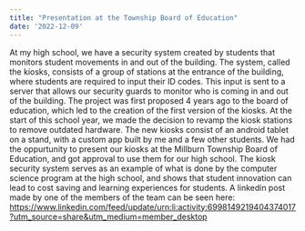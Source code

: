 ```yaml
---
title: "Presentation at the Township Board of Education"
date: '2022-12-09'
---
```


At my high school, we have a security system created by students that monitors student movements in and out of the building. The system, called the kiosks, consists of a group of stations at the entrance of the building, where students are required to input their ID codes. This input is sent to a server that allows our security guards to monitor who is coming in and out of the building. The project was first proposed 4 years ago to the board of education, which led to the creation of the first version of the kiosks. At the start of this school year, we made the decision to revamp the kiosk stations to remove outdated hardware. The new kiosks consist of an android tablet on a stand, with a custom app built by me and a few other students. We had the oppurtunity to present our kiosks at the Millburn Township Board of Education, and got approval to use them for our high school. The kiosk security system serves as an example of what is done by the computer science program at the high school, and shows that student innovation can lead to cost saving and learning experiences for students. A linkedin post made by one of the members of the team can be seen here: https://www.linkedin.com/feed/update/urn:li:activity:6998149219404374017?utm_source=share&utm_medium=member_desktop 